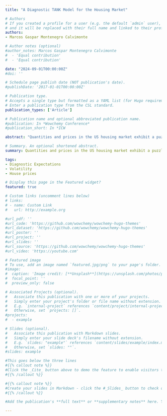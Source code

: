 ```yaml
---
title: "A Diagnostic TANK Model for the Housing Market"

# Authors
# If you created a profile for a user (e.g. the default `admin` user), write the username (folder name) here
# and it will be replaced with their full name and linked to their profile.
authors:
- Marcos Gaspar Montenegro Calvimonte

# Author notes (optional)
#author_notes: Marcos Gaspar Montenegro Calvimonte
#  - 'Equal contribution'
#  - 'Equal contribution'

date: "2024-09-01T00:00:00Z"
#doi: ''

# Schedule page publish date (NOT publication's date).
#publishDate: '2017-01-01T00:00:00Z'

# Publication type.
# Accepts a single type but formatted as a YAML list (for Hugo requirements).
# Enter a publication type from the CSL standard.
publication_types: ['Article']

# Publication name and optional abbreviated publication name.
#publication: In *Wowchemy Conference*
#publication_short: In *ICW

abstract: "Quantities and prices in the US housing market exhibit a puzzling excess volatility. I argue that the expectations channel not only is relevant but also serves as a key factor in solving this puzzle. In this paper, I incorporate diagnostic expectations as an amplification mechanism in a TANK model featuring a housing and banking sector. I estimate the model using Sequential Monte Carlo methods. The results indicate that, contingent on whether agents' imperfect memory is driven by the immediate past or the last three years, the diagnostic model relies on less volatile shocks. Specifically, the size of the housing preference shock is found to be two thirds or less compared to rational expectations. This implies that diagnostic expectations is accounting for approximately at least a third of what Iacoviello and Neri (2010) describe as either “genuine shifts in tastes for housing, or a catchall for all the unmodeled disturbances that can affect housing demand” (p. 150). Moreover, if I shut down the expectations channel -i.e. when agents are rational- the model fails generate the excess volatility in house prices observed in the data."

# Summary. An optional shortened abstract.
summary: Quantities and prices in the US housing market exhibit a puzzling excess volatility. I argue that the expectations channel not only is relevant but also serves as a key factor in solving this puzzle. In this paper, I incorporate diagnostic expectations as an amplification mechanism in a TANK model featuring a housing and banking sector. I estimate the model using Sequential Monte Carlo methods. The results indicate that, contingent on whether agents' imperfect memory is driven by the immediate past or the last three years, the diagnostic model relies on less volatile shocks. Specifically, the size of the housing preference shock is found to be two thirds or less compared to rational expectations. This implies that diagnostic expectations is accounting for approximately at least a third of what Iacoviello and Neri (2010) describe as either “genuine shifts in tastes for housing, or a catchall for all the unmodeled disturbances that can affect housing demand” (p. 150). Moreover, if I shut down the expectations channel -i.e. when agents are rational- the model fails generate the excess volatility in house prices observed in the data.

tags:
- Diagnostic Expectations
- Volatility
- House prices

# Display this page in the Featured widget?
featured: true

# Custom links (uncomment lines below)
# links:
# - name: Custom Link
#   url: http://example.org

#url_pdf: ''
#url_code: 'https://github.com/wowchemy/wowchemy-hugo-themes'
#url_dataset: 'https://github.com/wowchemy/wowchemy-hugo-themes'
#url_poster: ''
#url_project: ''
#url_slides: ''
#url_source: 'https://github.com/wowchemy/wowchemy-hugo-themes'
#url_video: 'https://youtube.com'

# Featured image
# To use, add an image named `featured.jpg/png` to your page's folder.
#image:
#  caption: 'Image credit: [**Unsplash**](https://unsplash.com/photos/pLCdAaMFLTE)'
#  focal_point: ''
#  preview_only: false

# Associated Projects (optional).
#   Associate this publication with one or more of your projects.
#   Simply enter your project's folder or file name without extension.
#   E.g. `internal-project` references `content/project/internal-project/index.md`.
#   Otherwise, set `projects: []`.
#projects:
#  - example

# Slides (optional).
#   Associate this publication with Markdown slides.
#   Simply enter your slide deck's filename without extension.
#   E.g. `slides: "example"` references `content/slides/example/index.md`.
#   Otherwise, set `slides: ""`.
#slides: example

#This goes below the three lines
#{{% callout note %}}
#Click the _Cite_ button above to demo the feature to enable visitors to import publication metadata into their reference management software.
#{{% /callout %}}

#{{% callout note %}}
#Create your slides in Markdown - click the #_Slides_ button to check out the example.
#{{% /callout %}}

#Add the publication's **full text** or **supplementary notes** here. You can use rich formatting such as including [code, math, and images](https://wowchemy.com/docs/content/writing-markdown-latex/).

---
```



